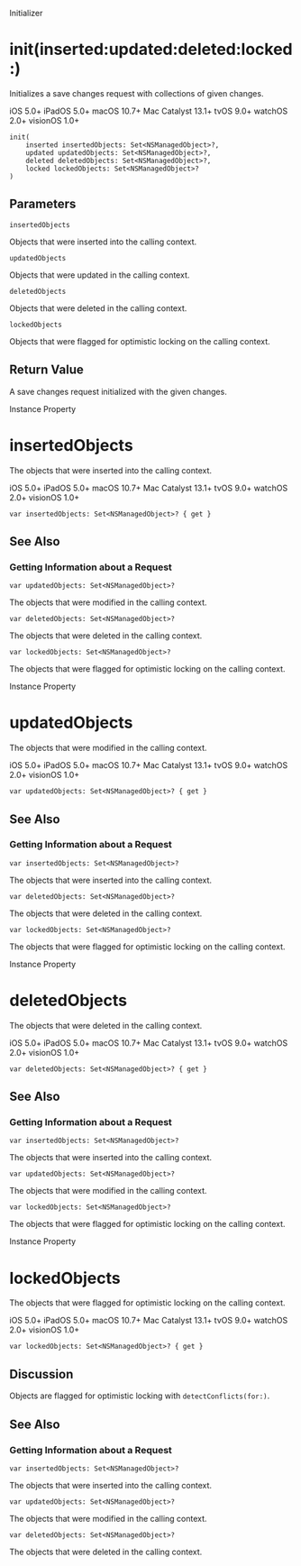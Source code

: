 Initializer

# init(inserted:updated:deleted:locked:)

Initializes a save changes request with collections of given changes.

iOS 5.0+  iPadOS 5.0+  macOS 10.7+  Mac Catalyst 13.1+  tvOS 9.0+  watchOS
2.0+  visionOS 1.0+

    
    
    init(
        inserted insertedObjects: Set<NSManagedObject>?,
        updated updatedObjects: Set<NSManagedObject>?,
        deleted deletedObjects: Set<NSManagedObject>?,
        locked lockedObjects: Set<NSManagedObject>?
    )

##  Parameters

`insertedObjects`

    

Objects that were inserted into the calling context.

`updatedObjects`

    

Objects that were updated in the calling context.

`deletedObjects`

    

Objects that were deleted in the calling context.

`lockedObjects`

    

Objects that were flagged for optimistic locking on the calling context.

## Return Value

A save changes request initialized with the given changes.

Instance Property

# insertedObjects

The objects that were inserted into the calling context.

iOS 5.0+  iPadOS 5.0+  macOS 10.7+  Mac Catalyst 13.1+  tvOS 9.0+  watchOS
2.0+  visionOS 1.0+

    
    
    var insertedObjects: Set<NSManagedObject>? { get }

## See Also

### Getting Information about a Request

`var updatedObjects: Set<NSManagedObject>?`

The objects that were modified in the calling context.

`var deletedObjects: Set<NSManagedObject>?`

The objects that were deleted in the calling context.

`var lockedObjects: Set<NSManagedObject>?`

The objects that were flagged for optimistic locking on the calling context.

Instance Property

# updatedObjects

The objects that were modified in the calling context.

iOS 5.0+  iPadOS 5.0+  macOS 10.7+  Mac Catalyst 13.1+  tvOS 9.0+  watchOS
2.0+  visionOS 1.0+

    
    
    var updatedObjects: Set<NSManagedObject>? { get }

## See Also

### Getting Information about a Request

`var insertedObjects: Set<NSManagedObject>?`

The objects that were inserted into the calling context.

`var deletedObjects: Set<NSManagedObject>?`

The objects that were deleted in the calling context.

`var lockedObjects: Set<NSManagedObject>?`

The objects that were flagged for optimistic locking on the calling context.

Instance Property

# deletedObjects

The objects that were deleted in the calling context.

iOS 5.0+  iPadOS 5.0+  macOS 10.7+  Mac Catalyst 13.1+  tvOS 9.0+  watchOS
2.0+  visionOS 1.0+

    
    
    var deletedObjects: Set<NSManagedObject>? { get }

## See Also

### Getting Information about a Request

`var insertedObjects: Set<NSManagedObject>?`

The objects that were inserted into the calling context.

`var updatedObjects: Set<NSManagedObject>?`

The objects that were modified in the calling context.

`var lockedObjects: Set<NSManagedObject>?`

The objects that were flagged for optimistic locking on the calling context.

Instance Property

# lockedObjects

The objects that were flagged for optimistic locking on the calling context.

iOS 5.0+  iPadOS 5.0+  macOS 10.7+  Mac Catalyst 13.1+  tvOS 9.0+  watchOS
2.0+  visionOS 1.0+

    
    
    var lockedObjects: Set<NSManagedObject>? { get }

## Discussion

Objects are flagged for optimistic locking with `detectConflicts(for:)`.

## See Also

### Getting Information about a Request

`var insertedObjects: Set<NSManagedObject>?`

The objects that were inserted into the calling context.

`var updatedObjects: Set<NSManagedObject>?`

The objects that were modified in the calling context.

`var deletedObjects: Set<NSManagedObject>?`

The objects that were deleted in the calling context.

